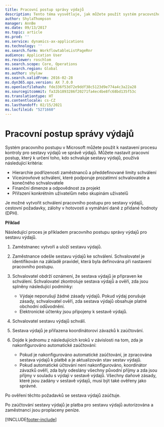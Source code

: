 ```yaml
---
title: Pracovní postup správy výdajů
description: Tento téma vysvětluje, jak můžete použít systém pracovního postupu v Microsoft Dynamics 365 Finance k nastavení procesu kontroly pro sestavy výdajů ve správě výdajů.
author: ShylaThompson
manager: AnnBe
ms.date: 09/13/2017
ms.topic: article
ms.prod: ''
ms.service: dynamics-ax-applications
ms.technology: ''
ms.search.form: WorkflowtableListPageRnr
audience: Application User
ms.reviewer: roschlom
ms.search.scope: Core, Operations
ms.search.region: Global
ms.author: shylaw
ms.search.validFrom: 2016-02-28
ms.dyn365.ops.version: AX 7.0.0
ms.openlocfilehash: fde336f53d72e9ddf38c5123d9e774a4c3a22a28
ms.sourcegitcommit: fa32b1893286f20271fa4ec4be8fc68bd135f53c
ms.translationtype: HT
ms.contentlocale: cs-CZ
ms.lasthandoff: 02/15/2021
ms.locfileid: "5271660"
---
```

# <a name="expense-management-workflow"></a>Pracovní postup správy výdajů

Systém pracovního postupu v Microsoft můžete použít k nastavení procesu kontroly pro sestavy výdajů ve správě výdajů. Můžete nastavit pracovní postup, který k určení toho, kdo schvaluje sestavy výdajů, používá následující kritéria:

- Hierarchie podřízenosti zaměstnanců a předdefinované limity schválení
- Víceúrovňové schválení, které podporuje prozatímní schvalovatele a konečného schvalovatele
- Finanční dimenze a odpovědnost za projekt
- Přiřazení konkrétním uživatelům nebo skupinám uživatelů

Je možné vytvořit schválení pracovního postupu pro sestavy výdajů, cestovní požadavky, zálohy v hotovosti a vymáhání daně z přidané hodnoty (DPH).

**Příklad**

Následující proces je příkladem pracovního postupu správy výdajů pro sestavu výdajů.

1. Zaměstnanec vytvoří a uloží sestavu výdajů.
2. Zaměstnance odešle sestavu výdajů ke schválení. Schvalovatel je identifikován na základě pravidel, která byla definována při nastavení pracovního postupu.
3. Schvalovatel obdrží oznámení, že sestava výdajů je připraven ke schválení. Schvalovatel zkontroluje sestava výdajů a ověří, zda jsou splněny následující podmínky:

    - Výdaje neporušují žádné zásady výdajů. Pokud výdaj porušuje zásady, schvalovatel ověří, zda sestava výdajů obsahuje platné obchodní odůvodnění.
    - Elektronické účtenky jsou připojeny k sestavě výdajů.

4. Schvalovatel sestavu výdajů schválí.
5. Sestava výdajů je přiřazena koordinátorovi závazků k zaúčtování.
6. Dojde k jednomu z následujících kroků v závislosti na tom, zda je nakonfigurováno automatické zaúčtování:

    - Pokud je nakonfigurováno automatické zaúčtování, je zpracována sestava výdajů k platbě a je aktualizován stav sestav výdajů.
    - Pokud automatické účtování není nakonfigurováno, koordinátor závazků ověří, zda byly odeslány všechny původní příjmy a zda jsou příjmy v souladu s výdaji v sestavě výdajů. Všechny daňové zásady, které jsou zadány v sestavě výdajů, musí být také ověřeny jako správné.

Po ověření těchto požadavků se sestava výdajů zaúčtuje.

Po zaúčtování sestavy výdajů je platba pro sestavu výdajů autorizována a zaměstnanci jsou proplaceny peníze.


[!INCLUDE[footer-include](../includes/footer-banner.md)]